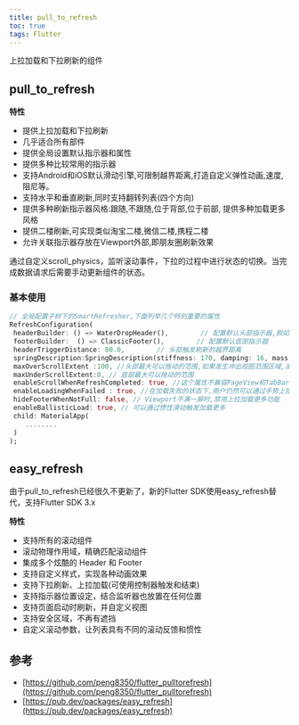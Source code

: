```yaml
---
title: pull_to_refresh
toc: true
tags: Flutter
---
```



上拉加载和下拉刷新的组件

## pull_to_refresh

**特性**

- 提供上拉加载和下拉刷新
- 几乎适合所有部件
- 提供全局设置默认指示器和属性
- 提供多种比较常用的指示器
- 支持Android和iOS默认滑动引擎,可限制越界距离,打造自定义弹性动画,速度,阻尼等。
- 支持水平和垂直刷新,同时支持翻转列表(四个方向)
- 提供多种刷新指示器风格:跟随,不跟随,位于背部,位于前部, 提供多种加载更多风格
- 提供二楼刷新,可实现类似淘宝二楼,微信二楼,携程二楼
- 允许关联指示器存放在Viewport外部,即朋友圈刷新效果

通过自定义scroll_physics，监听滚动事件，下拉的过程中进行状态的切换。当完成数据请求后需要手动更新组件的状态。

### 基本使用

```dart
// 全局配置子树下的SmartRefresher,下面列举几个特别重要的属性
RefreshConfiguration(
 headerBuilder: () => WaterDropHeader(),        // 配置默认头部指示器,假如你每个页面的头部指示器都一样的话,你需要设置这个
 footerBuilder:  () => ClassicFooter(),        // 配置默认底部指示器
 headerTriggerDistance: 80.0,        // 头部触发刷新的越界距离
 springDescription:SpringDescription(stiffness: 170, damping: 16, mass: 1.9),         // 自定义回弹动画,三个属性值意义请查询flutter api
 maxOverScrollExtent :100, //头部最大可以拖动的范围,如果发生冲出视图范围区域,请设置这个属性
 maxUnderScrollExtent:0, // 底部最大可以拖动的范围
 enableScrollWhenRefreshCompleted: true, //这个属性不兼容PageView和TabBarView,如果你特别需要TabBarView左右滑动,你需要把它设置为true
 enableLoadingWhenFailed : true, //在加载失败的状态下,用户仍然可以通过手势上拉来触发加载更多
 hideFooterWhenNotFull: false, // Viewport不满一屏时,禁用上拉加载更多功能
 enableBallisticLoad: true, // 可以通过惯性滑动触发加载更多
 child: MaterialApp(
    ........
 )
);
```

## easy_refresh

由于pull_to_refresh已经很久不更新了，新的Flutter SDK使用easy_refresh替代，支持Flutter SDK 3.x

**特性**

- 支持所有的滚动组件
- 滚动物理作用域，精确匹配滚动组件
- 集成多个炫酷的 Header 和 Footer
- 支持自定义样式，实现各种动画效果
- 支持下拉刷新、上拉加载(可使用控制器触发和结束)
- 支持指示器位置设定，结合监听器也放置在任何位置
- 支持页面启动时刷新，并自定义视图
- 支持安全区域，不再有遮挡
- 自定义滚动参数，让列表具有不同的滚动反馈和惯性

## 参考

- [https://github.com/peng8350/flutter_pulltorefresh](https://github.com/peng8350/flutter_pulltorefresh)
- [https://pub.dev/packages/easy_refresh](https://pub.dev/packages/easy_refresh)
